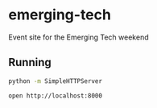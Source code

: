 # emerging-tech


Event site for the Emerging Tech weekend


## Running

```bash
python -m SimpleHTTPServer

open http://localhost:8000
```

